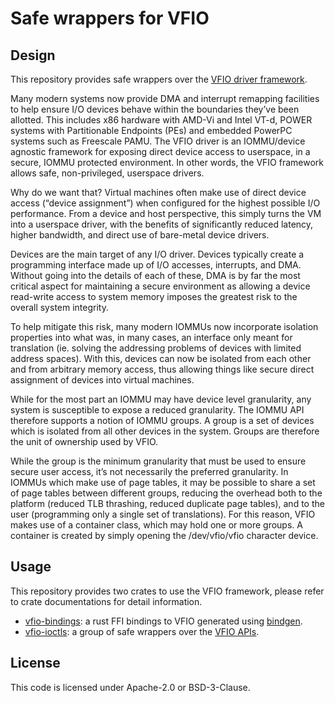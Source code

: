 # Safe wrappers for VFIO

## Design

This repository provides safe wrappers over the
[VFIO driver framework](https://www.kernel.org/doc/Documentation/vfio.txt).

Many modern systems now provide DMA and interrupt remapping facilities to help ensure I/O devices behave within the boundaries they’ve been allotted. This includes x86 hardware with AMD-Vi and Intel VT-d, POWER systems with Partitionable Endpoints (PEs) and embedded PowerPC systems such as Freescale PAMU. The VFIO driver is an IOMMU/device agnostic framework for exposing direct device access to userspace, in a secure, IOMMU protected environment. In other words, the VFIO framework allows safe, non-privileged, userspace drivers.

Why do we want that? Virtual machines often make use of direct device access (“device assignment”) when configured for the highest possible I/O performance. From a device and host perspective, this simply turns the VM into a userspace driver, with the benefits of significantly reduced latency, higher bandwidth, and direct use of bare-metal device drivers.

Devices are the main target of any I/O driver. Devices typically create a programming interface made up of I/O accesses, interrupts, and DMA. Without going into the details of each of these, DMA is by far the most critical aspect for maintaining a secure environment as allowing a device read-write access to system memory imposes the greatest risk to the overall system integrity.

To help mitigate this risk, many modern IOMMUs now incorporate isolation properties into what was, in many cases, an interface only meant for translation (ie. solving the addressing problems of devices with limited address spaces). With this, devices can now be isolated from each other and from arbitrary memory access, thus allowing things like secure direct assignment of devices into virtual machines.

While for the most part an IOMMU may have device level granularity, any system is susceptible to expose a reduced granularity. The IOMMU API therefore supports a notion of IOMMU groups. A group is a set of devices which is isolated from all other devices in the system. Groups are therefore the unit of ownership used by VFIO.

While the group is the minimum granularity that must be used to ensure secure user access, it’s not necessarily the preferred granularity. In IOMMUs which make use of page tables, it may be possible to share a set of page tables between different groups, reducing the overhead both to the platform (reduced TLB thrashing, reduced duplicate page tables), and to the user (programming only a single set of translations). For this reason, VFIO makes use of a container class, which may hold one or more groups. A container is created by simply opening the /dev/vfio/vfio character device.

## Usage
This repository provides two crates to use the VFIO framework, please refer to crate documentations for detail information.
- [vfio-bindings](./vfio-bindings): a rust FFI bindings to VFIO generated using [bindgen](https://crates.io/crates/bindgen).
- [vfio-ioctls](./vfio-ioctls): a group of safe wrappers over the [VFIO APIs](https://github.com/torvalds/linux/blob/master/include/uapi/linux/vfio.h).

## License

This code is licensed under Apache-2.0 or BSD-3-Clause.
